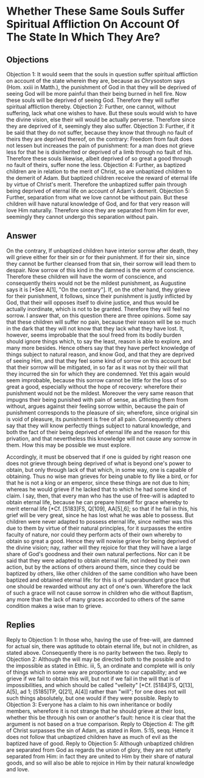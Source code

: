 # Whether These Same Souls Suffer Spiritual Affliction On Account Of The State In Which They Are?
## Objections
Objection 1: It would seem that the souls in question suffer spiritual affliction on account of the state wherein they are, because as Chrysostom says (Hom. xxiii in Matth.), the punishment of God in that they will be deprived of seeing God will be more painful than their being burned in hell fire. Now these souls will be deprived of seeing God. Therefore they will suffer spiritual affliction thereby.
Objection 2: Further, one cannot, without suffering, lack what one wishes to have. But these souls would wish to have the divine vision, else their will would be actually perverse. Therefore since they are deprived of it, seemingly they also suffer.
Objection 3: Further, if it be said that they do not suffer, because they know that through no fault of theirs they are deprived thereof, on the contrary: Freedom from fault does not lessen but increases the pain of punishment: for a man does not grieve less for that he is disinherited or deprived of a limb through no fault of his. Therefore these souls likewise, albeit deprived of so great a good through no fault of theirs, suffer none the less.
Objection 4: Further, as baptized children are in relation to the merit of Christ, so are unbaptized children to the demerit of Adam. But baptized children receive the reward of eternal life by virtue of Christ's merit. Therefore the unbaptized suffer pain through being deprived of eternal life on account of Adam's demerit.
Objection 5: Further, separation from what we love cannot be without pain. But these children will have natural knowledge of God, and for that very reason will love Him naturally. Therefore since they are separated from Him for ever, seemingly they cannot undergo this separation without pain.
## Answer
On the contrary, If unbaptized children have interior sorrow after death, they will grieve either for their sin or for their punishment. If for their sin, since they cannot be further cleansed from that sin, their sorrow will lead them to despair. Now sorrow of this kind in the damned is the worm of conscience. Therefore these children will have the worm of conscience, and consequently theirs would not be the mildest punishment, as Augustine says it is [*See A[1], "On the contrary"]. If, on the other hand, they grieve for their punishment, it follows, since their punishment is justly inflicted by God, that their will opposes itself to divine justice, and thus would be actually inordinate, which is not to be granted. Therefore they will feel no sorrow.
I answer that, on this question there are three opinions. Some say that these children will suffer no pain, because their reason will be so much in the dark that they will not know that they lack what they have lost. It, however, seems improbable that the soul freed from its bodily burden should ignore things which, to say the least, reason is able to explore, and many more besides. Hence others say that they have perfect knowledge of things subject to natural reason, and know God, and that they are deprived of seeing Him, and that they feel some kind of sorrow on this account but that their sorrow will be mitigated, in so far as it was not by their will that they incurred the sin for which they are condemned. Yet this again would seem improbable, because this sorrow cannot be little for the loss of so great a good, especially without the hope of recovery: wherefore their punishment would not be the mildest. Moreover the very same reason that impugns their being punished with pain of sense, as afflicting them from without, argues against their feeling sorrow within, because the pain of punishment corresponds to the pleasure of sin; wherefore, since original sin is void of pleasure, its punishment is free of all pain. Consequently others say that they will know perfectly things subject to natural knowledge, and both the fact of their being deprived of eternal life and the reason for this privation, and that nevertheless this knowledge will not cause any sorrow in them. How this may be possible we must explore.

Accordingly, it must be observed that if one is guided by right reason one does not grieve through being deprived of what is beyond one's power to obtain, but only through lack of that which, in some way, one is capable of obtaining. Thus no wise man grieves for being unable to fly like a bird, or for that he is not a king or an emperor, since these things are not due to him; whereas he would grieve if he lacked that to which he had some kind of claim. I say, then, that every man who has the use of free-will is adapted to obtain eternal life, because he can prepare himself for grace whereby to merit eternal life [*Cf. [5183]FS, Q[109], AA[5],6]; so that if he fail in this, his grief will be very great, since he has lost what he was able to possess. But children were never adapted to possess eternal life, since neither was this due to them by virtue of their natural principles, for it surpasses the entire faculty of nature, nor could they perform acts of their own whereby to obtain so great a good. Hence they will nowise grieve for being deprived of the divine vision; nay, rather will they rejoice for that they will have a large share of God's goodness and their own natural perfections. Nor can it be said that they were adapted to obtain eternal life, not indeed by their own action, but by the actions of others around them, since they could be baptized by others, like other children of the same condition who have been baptized and obtained eternal life: for this is of superabundant grace that one should be rewarded without any act of one's own. Wherefore the lack of such a grace will not cause sorrow in children who die without Baptism, any more than the lack of many graces accorded to others of the same condition makes a wise man to grieve.
## Replies
Reply to Objection 1: In those who, having the use of free-will, are damned for actual sin, there was aptitude to obtain eternal life, but not in children, as stated above. Consequently there is no parity between the two.
Reply to Objection 2: Although the will may be directed both to the possible and to the impossible as stated in Ethic. iii, 5, an ordinate and complete will is only of things which in some way are proportionate to our capability; and we grieve if we fail to obtain this will, but not if we fail in the will that is of impossibilities, and which should be called "velleity" [*Cf. [5184]FS, Q[13], A[5], ad 1; [5185]TP, Q[21], A[4]] rather than "will"; for one does not will such things absolutely, but one would if they were possible.
Reply to Objection 3: Everyone has a claim to his own inheritance or bodily members, wherefore it is not strange that he should grieve at their loss, whether this be through his own or another's fault: hence it is clear that the argument is not based on a true comparison.
Reply to Objection 4: The gift of Christ surpasses the sin of Adam, as stated in Rom. 5:15, seqq. Hence it does not follow that unbaptized children have as much of evil as the baptized have of good.
Reply to Objection 5: Although unbaptized children are separated from God as regards the union of glory, they are not utterly separated from Him: in fact they are united to Him by their share of natural goods, and so will also be able to rejoice in Him by their natural knowledge and love.